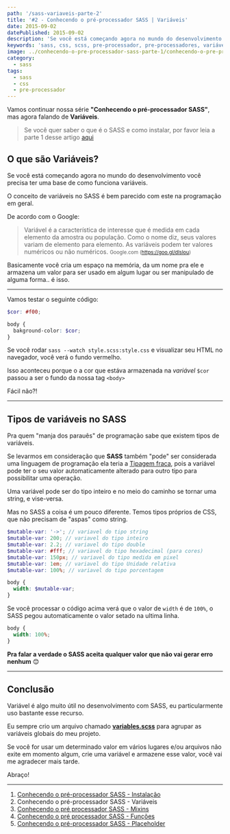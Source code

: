 ```yaml
---
path: '/sass-variaveis-parte-2'
title: '#2 - Conhecendo o pré-processador SASS | Variáveis'
date: 2015-09-02
datePublished: 2015-09-02
description: 'Se você está começando agora no mundo do desenvolvimento você precisa ter uma base de como funciona variáveis.'
keywords: 'sass, css, scss, pre-processador, pre-processadores, variáveis'
image: ../conhecendo-o-pre-processador-sass-parte-1/conhecendo-o-pre-processador-sass.jpg
category:
  - sass
tags:
  - sass
  - css
  - pre-processador
---
```


Vamos continuar nossa série **"Conhecendo o pré-processador SASS"**, mas agora falando de **Variáveis**.

> Se você quer saber o que é o SASS e como instalar, por favor leia a parte 1 desse artigo <a href="/conhecendo-o-pre-processador-sass-parte-1/">aqui</a>

## O que são Variáveis?

Se você está começando agora no mundo do desenvolvimento você precisa ter uma base de como funciona variáveis.

O conceito de variáveis no SASS é bem parecido com este na programação em geral.

De acordo com o Google:

> Variável é a característica de interesse que é medida em cada elemento da amostra ou população. Como o nome diz, seus valores variam de elemento para elemento. As variáveis podem ter valores numéricos ou não numéricos.
> <small>Google.com (<a href="https://goo.gl/dlslou">https://goo.gl/dlslou</a>)</small>

Basicamente você cria um espaço na memória, da um nome pra ele e armazena um valor para ser usado em algum lugar ou ser manipulado de alguma forma.. é isso.

---

Vamos testar o seguinte código:

```scss
$cor: #f00;

body {
  bakground-color: $cor;
}
```

Se você rodar `sass --watch style.scss:style.css` e visualizar seu HTML no navegador, você verá o fundo vermelho.

Isso aconteceu porque o a cor que estáva armazenada na _variável_ `$cor` passou a ser o fundo da nossa tag `<body>`

Fácil não?!

---

## Tipos de variáveis no SASS

Pra quem "manja dos parauês" de programação sabe que existem tipos de variáveis.

Se levarmos em consideração que **SASS** também "pode" ser considerada uma linguagem de programação ela teria a [Tipagem fraca](https://pt.wikipedia.org/wiki/Tipo_de_dado), pois a variável pode ter o seu valor automaticamente alterado para outro tipo para possibilitar uma operação.

Uma variável pode ser do tipo inteiro e no meio do caminho se tornar uma string, e vise-versa.

Mas no SASS a coisa é um pouco diferente. Temos tipos próprios de CSS, que não precisam de "aspas" como string.

```scss
$mutable-var: '->'; // variavel do tipo string
$mutable-var: 200; // variavel do tipo inteiro
$mutable-var: 2.2; // variavel do tipo double
$mutable-var: #fff; // variavel do tipo hexadecimal (para cores)
$mutable-var: 150px; // variavel do tipo medida em pixel
$mutable-var: 1em; // variavel do tipo Unidade relativa
$mutable-var: 100%; // variavel do tipo porcentagem

body {
  width: $mutable-var;
}
```

Se você processar o código acima verá que o valor de `width` é de `100%`, o SASS pegou automaticamente o valor setado na ultima linha.

```css
body {
  width: 100%;
}
```

**Pra falar a verdade o SASS aceita qualquer valor que não vai gerar erro nenhum** 😊

---

## Conclusão

Variável é algo muito útil no desenvolvimento com SASS, eu particularmente uso bastante esse recurso.

Eu sempre crio um arquivo chamado **[variables.scss](https://github.com/nandomoreirame/nandomoreira-jekyll-theme/blob/master/_assets/sass/settings/_variables.scss)** para agrupar as variáveis globais do meu projeto.

Se você for usar um determinado valor em vários lugares e/ou arquivos não exite em momento algum, crie uma variável e armazene esse valor, você vai me agradecer mais tarde.

Abraço!

---

1. [Conhecendo o pré-processador SASS - Instalação](/conhecendo-o-pre-processador-sass-parte-1)
2. Conhecendo o pré-processador SASS - Variáveis
3. [Conhecendo o pré processador SASS - Mixins](/sass-parte-3-mixins)
4. [Conhecendo o pré processador SASS - Funções](/sass-parte-4-funcoes)
5. [Conhecendo o pré-processador SASS - Placeholder](/sass-parte-5-placeholder)
